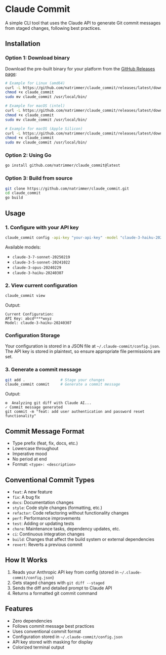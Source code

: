 # Claude Commit

A simple CLI tool that uses the Claude API to generate Git commit messages from staged changes, following best practices.

## Installation

### Option 1: Download binary

Download the pre-built binary for your platform from the [GitHub Releases page](https://github.com/natrimmer/claude_commit/releases/latest):

```bash
# Example for Linux (amd64)
curl -L https://github.com/natrimmer/claude_commit/releases/latest/download/claude_commit_linux_amd64 -o claude_commit
chmod +x claude_commit
sudo mv claude_commit /usr/local/bin/

# Example for macOS (intel)
curl -L https://github.com/natrimmer/claude_commit/releases/latest/download/claude_commit_darwin_amd64 -o claude_commit
chmod +x claude_commit
sudo mv claude_commit /usr/local/bin/

# Example for macOS (Apple Silicon)
curl -L https://github.com/natrimmer/claude_commit/releases/latest/download/claude_commit_darwin_arm64 -o claude_commit
chmod +x claude_commit
sudo mv claude_commit /usr/local/bin/
```

### Option 2: Using Go

```bash
go install github.com/natrimmer/claude_commit@latest
```

### Option 3: Build from source

```bash
git clone https://github.com/natrimmer/claude_commit.git
cd claude_commit
go build
```

## Usage

### 1. Configure with your API key

```bash
claude_commit config -api-key "your-api-key" -model "claude-3-haiku-20240307"
```

Available models:

- `claude-3-7-sonnet-20250219`
- `claude-3-5-sonnet-20241022`
- `claude-3-opus-20240229`
- `claude-3-haiku-20240307`

### 2. View current configuration

```bash
claude_commit view
```

Output:

```
Current Configuration:
API Key: abcd****wxyz
Model: claude-3-haiku-20240307
```

### Configuration Storage

Your configuration is stored in a JSON file at `~/.claude-commit/config.json`. The API key is stored in plaintext, so ensure appropriate file permissions are set.

### 3. Generate a commit message

```bash
git add .                # Stage your changes
claude_commit commit     # Generate a commit message
```

Output:

```
⚙️  Analyzing git diff with Claude AI...
✓ Commit message generated
git commit -m "feat: add user authentication and password reset functionality"
```

## Commit Message Format

- Type prefix (feat, fix, docs, etc.)
- Lowercase throughout
- Imperative mood
- No period at end
- Format: `<type>: <description>`

## Conventional Commit Types

- `feat`: A new feature
- `fix`: A bug fix
- `docs`: Documentation changes
- `style`: Code style changes (formatting, etc.)
- `refactor`: Code refactoring without functionality changes
- `perf`: Performance improvements
- `test`: Adding or updating tests
- `chore`: Maintenance tasks, dependency updates, etc.
- `ci`: Continuous integration changes
- `build`: Changes that affect the build system or external dependencies
- `revert`: Reverts a previous commit

## How It Works

1. Reads your Anthropic API key from config (stored in `~/.claude-commit/config.json`)
2. Gets staged changes with `git diff --staged`
3. Sends the diff and detailed prompt to Claude API
4. Returns a formatted git commit command

## Features

- Zero dependencies
- Follows commit message best practices
- Uses conventional commit format
- Configuration stored in `~/.claude-commit/config.json`
- API key stored with masking for display
- Colorized terminal output
